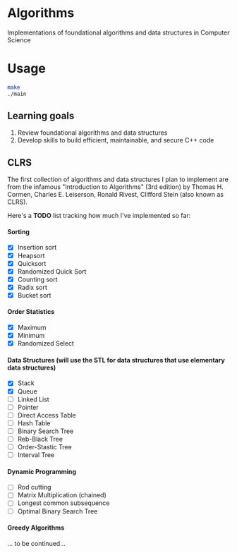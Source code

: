 # Algorithms
Implementations of foundational algorithms and data structures in Computer Science

# Usage

```bash
make
./main
```
## Learning goals

1. Review foundational algorithms and data structures
2. Develop skills to build efficient, maintainable, and secure C++ code

## CLRS

The first collection of algorithms and data structures I plan to implement are from the infamous "Introduction to Algorithms" (3rd edition) by Thomas H. Cormen, Charles E. Leiserson, Ronald Rivest, Clifford Stein (also known as CLRS).

Here's a **TODO** list tracking how much I've implemented so far:

#### Sorting

- [x] Insertion sort
- [x] Heapsort
- [x] Quicksort
- [x] Randomized Quick Sort
- [x] Counting sort
- [x] Radix sort
- [x] Bucket sort

#### Order Statistics
- [X] Maximum
- [X] Minimum
- [X] Randomized Select

#### Data Structures (will use the STL for data structures that use elementary data structures)
- [X] Stack
- [X] Queue
- [ ] Linked List
- [ ] Pointer
- [ ] Direct Access Table
- [ ] Hash Table
- [ ] Binary Search Tree
- [ ] Reb-Black Tree
- [ ] Order-Stastic Tree
- [ ] Interval Tree

#### Dynamic Programming
- [ ] Rod cutting
- [ ] Matrix Multiplication (chained)
- [ ] Longest common subsequence
- [ ] Optimal Binary Search Tree

#### Greedy Algorithms
... to be continued...
